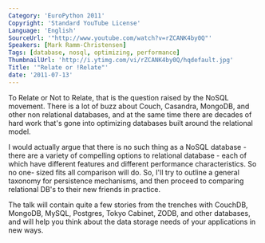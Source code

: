 ```yaml
---
Category: 'EuroPython 2011'
Copyright: 'Standard YouTube License'
Language: 'English'
SourceUrl: '"http://www.youtube.com/watch?v=rZCANK4by0Q"'
Speakers: [Mark Ramm-Christensen]
Tags: [database, nosql, optimizing, performance]
ThumbnailUrl: 'http://i.ytimg.com/vi/rZCANK4by0Q/hqdefault.jpg'
Title: '"Relate or !Relate"'
date: '2011-07-13'
---
```

To Relate or Not to Relate, that is the question raised by the NoSQL movement.
There is a lot of buzz about Couch, Casandra, MongoDB, and other non
relational databases, and at the same time there are decades of hard work
that's gone into optimizing databases built around the relational model.

I would actually argue that there is no such thing as a NoSQL database - there
are a variety of compelling options to relational database - each of which
have different features and different performance characteristics. So no one-
sized fits all comparison will do. So, I'll try to outline a general taxonomy
for persistence mechanisms, and then proceed to comparing relational DB's to
their new friends in practice.

The talk will contain quite a few stories from the trenches with CouchDB,
MongoDB, MySQL, Postgres, Tokyo Cabinet, ZODB, and other databases, and will
help you think about the data storage needs of your applications in new ways.

